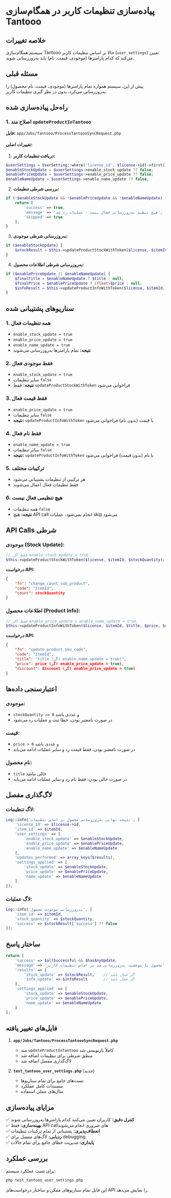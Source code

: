 # پیاده‌سازی تنظیمات کاربر در همگام‌سازی Tantooo

## خلاصه تغییرات

سیستم همگام‌سازی Tantooo حالا بر اساس تنظیمات کاربر (`user_settings`) تعیین می‌کند که کدام پارامترها (موجودی، قیمت، نام) باید به‌روزرسانی شوند.

## مسئله قبلی

پیش از این، سیستم همواره تمام پارامترها (موجودی، قیمت، نام محصول) را به‌روزرسانی می‌کرد، بدون در نظر گیری تنظیمات کاربر.

## راه‌حل پیاده‌سازی شده

### 1. اصلاح متد `updateProductInTantooo`

**فایل:** `app/Jobs/Tantooo/ProcessTantoooSyncRequest.php`

#### تغییرات اصلی:

1. **دریافت تنظیمات کاربر:**
```php
$userSettings = UserSetting::where('license_id', $license->id)->first();
$enableStockUpdate = $userSettings->enable_stock_update ?? false;
$enablePriceUpdate = $userSettings->enable_price_update ?? false;
$enableNameUpdate = $userSettings->enable_name_update ?? false;
```

2. **بررسی شرطی تنظیمات:**
```php
if (!$enableStockUpdate && !$enablePriceUpdate && !$enableNameUpdate) {
    return [
        'success' => true,
        'message' => 'هیچ تنظیم به‌روزرسانی فعال نیست - عملیات رد شد',
        'skipped' => true
    ];
}
```

3. **به‌روزرسانی شرطی موجودی:**
```php
if ($enableStockUpdate) {
    $stockResult = $this->updateProductStockWithToken($license, $itemId, (int)$stockQuantity);
}
```

4. **به‌روزرسانی شرطی اطلاعات محصول:**
```php
if ($enablePriceUpdate || $enableNameUpdate) {
    $finalTitle = $enableNameUpdate ? $title : null;
    $finalPrice = $enablePriceUpdate ? (float)$price : null;
    $infoResult = $this->updateProductInfoWithToken($license, $itemId, $finalTitle ?? '', $finalPrice ?? 0, $finalDiscount ?? 0);
}
```

## سناریوهای پشتیبانی شده

### 1. همه تنظیمات فعال
- `enable_stock_update = true`
- `enable_price_update = true`  
- `enable_name_update = true`
- **نتیجه:** تمام پارامترها به‌روزرسانی می‌شوند

### 2. فقط موجودی فعال
- `enable_stock_update = true`
- سایر تنظیمات `false`
- **نتیجه:** فقط `updateProductStockWithToken` فراخوانی می‌شود

### 3. فقط قیمت فعال  
- `enable_price_update = true`
- سایر تنظیمات `false`
- **نتیجه:** `updateProductInfoWithToken` با قیمت (بدون نام) فراخوانی می‌شود

### 4. فقط نام فعال
- `enable_name_update = true`
- سایر تنظیمات `false`
- **نتیجه:** `updateProductInfoWithToken` با نام (بدون قیمت) فراخوانی می‌شود

### 5. ترکیبات مختلف
- هر ترکیبی از تنظیمات پشتیبانی می‌شود
- فقط تنظیمات فعال اعمال می‌شوند

### 6. هیچ تنظیمی فعال نیست
- همه تنظیمات `false`
- **نتیجه:** هیچ API call انجام نمی‌شود، عملیات skip می‌شود

## API Calls شرطی

### موجودی (Stock Update):
```php
// فقط اگر enable_stock_update = true
$this->updateProductStockWithToken($license, $itemId, $stockQuantity);
```

**درخواست API:**
```json
{
    "fn": "change_count_sub_product",
    "code": "ItemId",
    "count": stockQuantity
}
```

### اطلاعات محصول (Product Info):
```php  
// فقط اگر enable_price_update یا enable_name_update = true
$this->updateProductInfoWithToken($license, $itemId, $title, $price, $discount);
```

**درخواست API:**
```json
{
    "fn": "update_product_sku_code", 
    "code": "ItemId",
    "title": "title (اگر enable_name_update = true)",
    "price": price (اگر enable_price_update = true),
    "discount": discount (اگر enable_price_update = true)
}
```

## اعتبارسنجی داده‌ها

### موجودی:
- `stockQuantity >= 0` و عددی باشد
- در صورت نامعتبر بودن، خطا ثبت و عملیات رد می‌شود

### قیمت:
- `price > 0` و عددی باشد  
- در صورت نامعتبر بودن، فقط قیمت رد و سایر عملیات ادامه می‌یابد

### نام محصول:
- `title` خالی نباشد
- در صورت خالی بودن، فقط نام رد و سایر عملیات ادامه می‌یابد

## لاگ‌گذاری مفصل

### لاگ تنظیمات:
```php
Log::info('نتیجه نهایی به‌روزرسانی محصول بر اساس تنظیمات', [
    'license_id' => $license->id,
    'item_id' => $itemId,
    'user_settings' => [
        'enable_stock_update' => $enableStockUpdate,
        'enable_price_update' => $enablePriceUpdate, 
        'enable_name_update' => $enableNameUpdate
    ],
    'updates_performed' => array_keys($results),
    'settings_applied' => [
        'stock_update' => $enableStockUpdate,
        'price_update' => $enablePriceUpdate,
        'name_update' => $enableNameUpdate
    ]
]);
```

### لاگ عملیات:
```php
Log::info('به‌روزرسانی موجودی محصول', [
    'item_id' => $itemId,
    'stock_quantity' => $stockQuantity,
    'success' => $stockResult['success'] ?? false
]);
```

## ساختار پاسخ

```php
return [
    'success' => $allSuccessful && $hasAnyUpdate,
    'message' => 'محصول با موفقیت به‌روزرسانی شد بر اساس تنظیمات کاربر',
    'results' => [
        'stock_update' => $stockResult,    // اگر فعال باشد
        'info_update' => $infoResult       // اگر فعال باشد
    ],
    'settings_applied' => [
        'stock_update' => $enableStockUpdate,
        'price_update' => $enablePriceUpdate,
        'name_update' => $enableNameUpdate
    ]
];
```

## فایل‌های تغییر یافته

1. **`app/Jobs/Tantooo/ProcessTantoooSyncRequest.php`**
   - متد `updateProductInTantooo` کاملاً بازنویسی شد
   - منطق شرطی برای تنظیمات اضافه شد
   - لاگ‌گذاری مفصل اضافه شد

2. **`test_tantooo_user_settings.php`** (جدید)
   - تست‌های جامع برای تمام سناریوها
   - مستندات کامل عملکرد
   - مثال‌های عملی استفاده

## مزایای پیاده‌سازی

✅ **کنترل دقیق:** کاربران تعیین می‌کنند کدام پارامترها به‌روزرسانی شوند  
✅ **بهینه‌سازی:** فقط API callهای ضروری انجام می‌شوند  
✅ **انعطاف‌پذیری:** پشتیبانی از تمام ترکیبات تنظیمات  
✅ **ردیابی:** لاگ‌های مفصل برای debugging  
✅ **پایداری:** مدیریت خطای جامع برای تمام حالات

## بررسی عملکرد

برای تست عملکرد سیستم:

```bash
php test_tantooo_user_settings.php
```

این فایل تمام سناریوهای ممکن و ساختار درخواست‌های API را نمایش می‌دهد.
